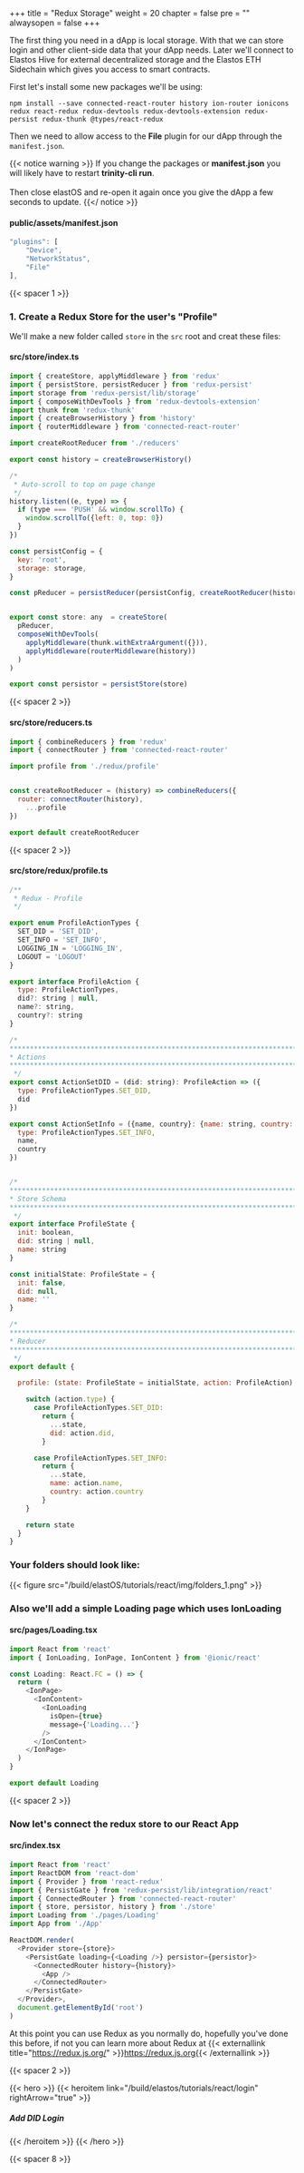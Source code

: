 
+++
title = "Redux Storage"
weight = 20
chapter = false
pre = ""
alwaysopen = false
+++

The first thing you need in a dApp is local storage. With that we can store login and other client-side data that
your dApp needs. Later we'll connect to Elastos Hive for external decentralized storage and the Elastos ETH Sidechain
which gives you access to smart contracts.

First let's install some new packages we'll be using:

    npm install --save connected-react-router history ion-router ionicons redux react-redux redux-devtools redux-devtools-extension redux-persist redux-thunk @types/react-redux
    
Then we need to allow access to the **File** plugin for our dApp through the `manifest.json`.

{{< notice warning >}}
    If you change the packages or <b>manifest.json</b> you will likely have to restart <b>trinity-cli run</b>.<br/>
    <br/>
    Then close elastOS and re-open it again once you give the dApp a few seconds to update.
{{</ notice >}}

#### public/assets/manifest.json

```js {linenos=table,hl_lines=[4],linenostart=31}
"plugins": [
    "Device",
    "NetworkStatus",
    "File"
],
```
    
{{< spacer 1 >}}
    
### 1. Create a Redux Store for the user's **"Profile"**

We'll make a new folder called `store` in the `src` root and creat these files:

#### src/store/index.ts

```js
import { createStore, applyMiddleware } from 'redux'
import { persistStore, persistReducer } from 'redux-persist'
import storage from 'redux-persist/lib/storage'
import { composeWithDevTools } from 'redux-devtools-extension'
import thunk from 'redux-thunk'
import { createBrowserHistory } from 'history'
import { routerMiddleware } from 'connected-react-router'

import createRootReducer from './reducers'

export const history = createBrowserHistory()

/*
 * Auto-scroll to top on page change
 */
history.listen((e, type) => {
  if (type === 'PUSH' && window.scrollTo) {
    window.scrollTo({left: 0, top: 0})
  }
})

const persistConfig = {
  key: 'root',
  storage: storage,
}

const pReducer = persistReducer(persistConfig, createRootReducer(history))


export const store: any  = createStore(
  pReducer,
  composeWithDevTools(
    applyMiddleware(thunk.withExtraArgument({})),
    applyMiddleware(routerMiddleware(history))
  )
)

export const persistor = persistStore(store)
```

{{< spacer 2 >}}

#### src/store/reducers.ts

```js
import { combineReducers } from 'redux'
import { connectRouter } from 'connected-react-router'

import profile from './redux/profile'


const createRootReducer = (history) => combineReducers({
  router: connectRouter(history),
    ...profile
})

export default createRootReducer
```

{{< spacer 2 >}}

#### src/store/redux/profile.ts

```js
/**
 * Redux - Profile
 */

export enum ProfileActionTypes {
  SET_DID = 'SET_DID',
  SET_INFO = 'SET_INFO',
  LOGGING_IN = 'LOGGING_IN',
  LOGOUT = 'LOGOUT'
}

export interface ProfileAction {
  type: ProfileActionTypes,
  did?: string | null,
  name?: string,
  country?: string
}

/*
*************************************************************************************
* Actions
*************************************************************************************
 */
export const ActionSetDID = (did: string): ProfileAction => ({
  type: ProfileActionTypes.SET_DID,
  did
})

export const ActionSetInfo = ({name, country}: {name: string, country: string}): ProfileAction => ({
  type: ProfileActionTypes.SET_INFO,
  name,
  country
})


/*
*************************************************************************************
* Store Schema
*************************************************************************************
 */
export interface ProfileState {
  init: boolean,
  did: string | null,
  name: string
}

const initialState: ProfileState = {
  init: false,
  did: null,
  name: ''
}

/*
*************************************************************************************
* Reducer
*************************************************************************************
 */
export default {

  profile: (state: ProfileState = initialState, action: ProfileAction) => {

    switch (action.type) {
      case ProfileActionTypes.SET_DID:
        return {
          ...state,
          did: action.did,
        }

      case ProfileActionTypes.SET_INFO:
        return {
          ...state,
          name: action.name,
          country: action.country
        }
    }

    return state
  }
}
```

### Your folders should look like:

{{< figure src="/build/elastOS/tutorials/react/img/folders_1.png" >}}

### Also we'll add a simple Loading page which uses IonLoading

#### src/pages/Loading.tsx

```js
import React from 'react'
import { IonLoading, IonPage, IonContent } from '@ionic/react'

const Loading: React.FC = () => {
  return (
    <IonPage>
      <IonContent>
        <IonLoading
          isOpen={true}
          message={'Loading...'}
        />
      </IonContent>
    </IonPage>
  )
}

export default Loading
```

{{< spacer 2 >}}

### Now let's connect the redux store to our React App

#### src/index.tsx

```js
import React from 'react'
import ReactDOM from 'react-dom'
import { Provider } from 'react-redux'
import { PersistGate } from 'redux-persist/lib/integration/react'
import { ConnectedRouter } from 'connected-react-router'
import { store, persistor, history } from './store'
import Loading from './pages/Loading'
import App from './App'

ReactDOM.render(
  <Provider store={store}>
    <PersistGate loading={<Loading />} persistor={persistor}>
      <ConnectedRouter history={history}>
        <App />
      </ConnectedRouter>
    </PersistGate>
  </Provider>,
  document.getElementById('root')
)
```

At this point you can use Redux as you normally do, hopefully you've done this before, 
if not you can learn more about Redux at {{< externallink title="https://redux.js.org/" >}}https://redux.js.org{{< /externallink >}}

{{< spacer 2 >}}

{{< hero >}}
    {{< heroitem link="/build/elastos/tutorials/react/login" rightArrow="true" >}}
        <h5>Add DID Login</h5> 
    {{< /heroitem >}}
{{< /hero >}}

{{< spacer 8 >}}
